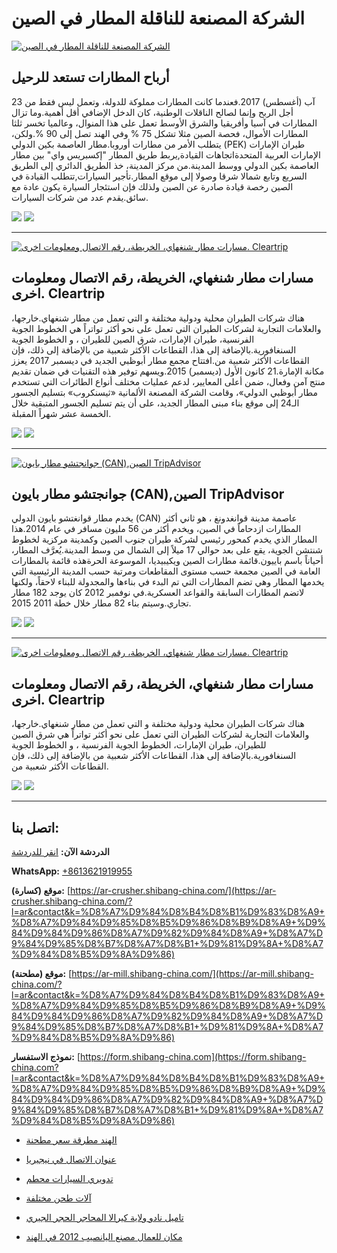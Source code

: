 # الشركة المصنعة للناقلة المطار في الصين

<a href="https://swt.shibang-china.com/?l=ar&img&k=%D8%A7%D9%84%D8%B4%D8%B1%D9%83%D8%A9+%D8%A7%D9%84%D9%85%D8%B5%D9%86%D8%B9%D8%A9+%D9%84%D9%84%D9%86%D8%A7%D9%82%D9%84%D8%A9+%D8%A7%D9%84%D9%85%D8%B7%D8%A7%D8%B1+%D9%81%D9%8A+%D8%A7%D9%84%D8%B5%D9%8A%D9%86" target="_blank">![الشركة المصنعة للناقلة المطار في الصين](http://static.shibang-china.com/all-800x300/938.jpg)</a>

## أرباح المطارات تستعد للرحيل
23 آب (أغسطس) 2017.فعندما كانت المطارات مملوكة للدولة، وتعمل ليس فقط من أجل الربح وإنما لصالح الناقلات الوطنية، كان الدخل الإضافي أقل أهمية.وما تزال المطارات في آسيا وأفريقيا والشرق الأوسط تعمل على هذا المنوال، وعالميا تخسر ثلثا المطارات الأموال، فحصة الصين مثلا تشكل 75 % وفي الهند تصل إلى 90 %.ولكن، يتطلب الأمر من مطارات أوروبا.مطار العاصمة بكين الدولي (PEK) طيران الإمارات الإمارات العربية المتحدةاتجاهات القيادة,يربط طريق المطار &quot;إكسبريس واي&quot; بين مطار العاصمة بكين الدولي ووسط المدينة.من مركز المدينة، خذ الطريق الدائري إلى الطريق السريع وتابع شمالا شرقا وصولا إلى موقع المطار.تأجير السيارات,تتطلب القيادة في الصين رخصة قيادة صادرة عن الصين ولذلك فإن استئجار السيارة يكون عادة مع سائق.يقدم عدد من شركات السيارات.


<a href="https://whatsapp.shibangsoft.com/WhatsApp.php" target="_blank" title="WhatsApp">![](http://static.shibang-china.com/icon/whatsapp.png)</a> <a href="https://swt.shibang-china.com/?l=ar&icon&k=%D8%A7%D9%84%D8%B4%D8%B1%D9%83%D8%A9+%D8%A7%D9%84%D9%85%D8%B5%D9%86%D8%B9%D8%A9+%D9%84%D9%84%D9%86%D8%A7%D9%82%D9%84%D8%A9+%D8%A7%D9%84%D9%85%D8%B7%D8%A7%D8%B1+%D9%81%D9%8A+%D8%A7%D9%84%D8%B5%D9%8A%D9%86" target="_blank">![](http://static.shibang-china.com/icon/chat-ar.png)</a>

---

<a href="https://swt.shibang-china.com/?l=ar&img&k=%D8%A7%D9%84%D8%B4%D8%B1%D9%83%D8%A9+%D8%A7%D9%84%D9%85%D8%B5%D9%86%D8%B9%D8%A9+%D9%84%D9%84%D9%86%D8%A7%D9%82%D9%84%D8%A9+%D8%A7%D9%84%D9%85%D8%B7%D8%A7%D8%B1+%D9%81%D9%8A+%D8%A7%D9%84%D8%B5%D9%8A%D9%86" target="_blank">![مسارات مطار شنغهاي، الخريطة، رقم الاتصال ومعلومات اخرى. Cleartrip](http://static.shibang-china.com/all-800x300/490.jpg)</a>

## مسارات مطار شنغهاي، الخريطة، رقم الاتصال ومعلومات اخرى. Cleartrip
هناك شركات الطيران محلية ودولية مختلفة و التي تعمل من مطار شنغهاي.خارجها، والعلامات التجارية لشركات الطيران التي تعمل على نحو أكثر تواتراً هي الخطوط الجوية الفرنسية، طيران الإمارات، شرق الصين للطيران ، و الخطوط الجوية السنغافورية.بالإضافة إلى هذا، القطاعات الأكثر شعبية من بالإضافة إلى ذلك، فإن القطاعات الأكثر شعبية من.افتتاح مجمع مطار أبوظبي الجديد في ديسمبر 2017 يعزز مكانة الإمارة.21 كانون الأول (ديسمبر) 2015.ويسهم توفير هذه التقنيات في ضمان تقديم منتج آمن وفعال، ضمن أعلى المعايير، لدعم عمليات مختلف أنواع الطائرات التي تستخدم مطار أبوظبي الدولي»، وقامت الشركة المصنعة الألمانية «ثيسنكروب» بتسليم الجسور الـ24 إلى موقع بناء مبنى المطار الجديد، على أن يتم تسليم الجسور المتبقية خلال الخمسة عشر شهراً المقبلة.


<a href="https://whatsapp.shibangsoft.com/WhatsApp.php" target="_blank" title="WhatsApp">![](http://static.shibang-china.com/icon/whatsapp.png)</a> <a href="https://swt.shibang-china.com/?l=ar&icon&k=%D8%A7%D9%84%D8%B4%D8%B1%D9%83%D8%A9+%D8%A7%D9%84%D9%85%D8%B5%D9%86%D8%B9%D8%A9+%D9%84%D9%84%D9%86%D8%A7%D9%82%D9%84%D8%A9+%D8%A7%D9%84%D9%85%D8%B7%D8%A7%D8%B1+%D9%81%D9%8A+%D8%A7%D9%84%D8%B5%D9%8A%D9%86" target="_blank">![](http://static.shibang-china.com/icon/chat-ar.png)</a>

---

<a href="https://swt.shibang-china.com/?l=ar&img&k=%D8%A7%D9%84%D8%B4%D8%B1%D9%83%D8%A9+%D8%A7%D9%84%D9%85%D8%B5%D9%86%D8%B9%D8%A9+%D9%84%D9%84%D9%86%D8%A7%D9%82%D9%84%D8%A9+%D8%A7%D9%84%D9%85%D8%B7%D8%A7%D8%B1+%D9%81%D9%8A+%D8%A7%D9%84%D8%B5%D9%8A%D9%86" target="_blank">![جوانجتشو مطار بايون (CAN),الصين TripAdvisor](http://static.shibang-china.com/all-800x300/516.jpg)</a>

## جوانجتشو مطار بايون (CAN),الصين TripAdvisor
يخدم مطار قوانغتشو بايون الدولي (CAN) عاصمة مدينة قوانغدونغ ، هو ثاني أكثر المطارات ازدحاماً في الصين، ويخدم أكثر من 56 مليون مسافر في عام 2014.هذا المطار الذي يخدم كمحور رئيسي لشركة طيران جنوب الصين وكمدينة مركزية لخطوط شنتشن الجوية، يقع على بعد حوالي 17 ميلاً إلى الشمال من وسط المدينة.يُعرَّف المطار، أحياناً باسم باييون.قائمة مطارات الصين ويكيبيديا، الموسوعة الحرةهذه قائمة بالمطارات العامة في الصين مجمعة حسب مستوى المقاطعات ومرتبة حسب المدينة الرئيسية التي يخدمها المطار وهي تضم المطارات التي تم البدء في بناءها والمجدولة للبناء لاحقاً، ولكنها لاتضم المطارات السابقة والقواعد العسكرية.في نوفمبر 2012 كان يوجد 182 مطار تجاري.وسيتم بناء 82 مطار خلال خطة 2011 2015.


<a href="https://whatsapp.shibangsoft.com/WhatsApp.php" target="_blank" title="WhatsApp">![](http://static.shibang-china.com/icon/whatsapp.png)</a> <a href="https://swt.shibang-china.com/?l=ar&icon&k=%D8%A7%D9%84%D8%B4%D8%B1%D9%83%D8%A9+%D8%A7%D9%84%D9%85%D8%B5%D9%86%D8%B9%D8%A9+%D9%84%D9%84%D9%86%D8%A7%D9%82%D9%84%D8%A9+%D8%A7%D9%84%D9%85%D8%B7%D8%A7%D8%B1+%D9%81%D9%8A+%D8%A7%D9%84%D8%B5%D9%8A%D9%86" target="_blank">![](http://static.shibang-china.com/icon/chat-ar.png)</a>

---

<a href="https://swt.shibang-china.com/?l=ar&img&k=%D8%A7%D9%84%D8%B4%D8%B1%D9%83%D8%A9+%D8%A7%D9%84%D9%85%D8%B5%D9%86%D8%B9%D8%A9+%D9%84%D9%84%D9%86%D8%A7%D9%82%D9%84%D8%A9+%D8%A7%D9%84%D9%85%D8%B7%D8%A7%D8%B1+%D9%81%D9%8A+%D8%A7%D9%84%D8%B5%D9%8A%D9%86" target="_blank">![مسارات مطار شنغهاي، الخريطة، رقم الاتصال ومعلومات اخرى. Cleartrip](http://static.shibang-china.com/all-800x300/921.jpg)</a>

## مسارات مطار شنغهاي، الخريطة، رقم الاتصال ومعلومات اخرى. Cleartrip
هناك شركات الطيران محلية ودولية مختلفة و التي تعمل من مطار شنغهاي.خارجها، والعلامات التجارية لشركات الطيران التي تعمل على نحو أكثر تواتراً هي شرق الصين للطيران، طيران الإمارات، الخطوط الجوية الفرنسية ، و الخطوط الجوية السنغافورية.بالإضافة إلى هذا، القطاعات الأكثر شعبية من بالإضافة إلى ذلك، فإن القطاعات الأكثر شعبية من.

<a href="https://whatsapp.shibangsoft.com/WhatsApp.php" target="_blank" title="WhatsApp">![](http://static.shibang-china.com/icon/whatsapp.png)</a> <a href="https://swt.shibang-china.com/?l=ar&icon&k=%D8%A7%D9%84%D8%B4%D8%B1%D9%83%D8%A9+%D8%A7%D9%84%D9%85%D8%B5%D9%86%D8%B9%D8%A9+%D9%84%D9%84%D9%86%D8%A7%D9%82%D9%84%D8%A9+%D8%A7%D9%84%D9%85%D8%B7%D8%A7%D8%B1+%D9%81%D9%8A+%D8%A7%D9%84%D8%B5%D9%8A%D9%86" target="_blank">![](http://static.shibang-china.com/icon/chat-ar.png)</a>

---
## اتصل بنا:

**الدردشة الآن:** [انقر للدردشة](https://swt.shibang-china.com?l=ar&contact&k=%D8%A7%D9%84%D8%B4%D8%B1%D9%83%D8%A9+%D8%A7%D9%84%D9%85%D8%B5%D9%86%D8%B9%D8%A9+%D9%84%D9%84%D9%86%D8%A7%D9%82%D9%84%D8%A9+%D8%A7%D9%84%D9%85%D8%B7%D8%A7%D8%B1+%D9%81%D9%8A+%D8%A7%D9%84%D8%B5%D9%8A%D9%86)

**WhatsApp:**  [+8613621919955](https://whatsapp.shibangsoft.com/WhatsApp.php)

**موقع (كسارة):** [https://ar-crusher.shibang-china.com/](https://ar-crusher.shibang-china.com/?l=ar&contact&k=%D8%A7%D9%84%D8%B4%D8%B1%D9%83%D8%A9+%D8%A7%D9%84%D9%85%D8%B5%D9%86%D8%B9%D8%A9+%D9%84%D9%84%D9%86%D8%A7%D9%82%D9%84%D8%A9+%D8%A7%D9%84%D9%85%D8%B7%D8%A7%D8%B1+%D9%81%D9%8A+%D8%A7%D9%84%D8%B5%D9%8A%D9%86)

**موقع (مطحنة):** [https://ar-mill.shibang-china.com/](https://ar-mill.shibang-china.com/?l=ar&contact&k=%D8%A7%D9%84%D8%B4%D8%B1%D9%83%D8%A9+%D8%A7%D9%84%D9%85%D8%B5%D9%86%D8%B9%D8%A9+%D9%84%D9%84%D9%86%D8%A7%D9%82%D9%84%D8%A9+%D8%A7%D9%84%D9%85%D8%B7%D8%A7%D8%B1+%D9%81%D9%8A+%D8%A7%D9%84%D8%B5%D9%8A%D9%86)

**نموذج الاستفسار:** [https://form.shibang-china.com](https://form.shibang-china.com?l=ar&contact&k=%D8%A7%D9%84%D8%B4%D8%B1%D9%83%D8%A9+%D8%A7%D9%84%D9%85%D8%B5%D9%86%D8%B9%D8%A9+%D9%84%D9%84%D9%86%D8%A7%D9%82%D9%84%D8%A9+%D8%A7%D9%84%D9%85%D8%B7%D8%A7%D8%B1+%D9%81%D9%8A+%D8%A7%D9%84%D8%B5%D9%8A%D9%86)

* [الهند مطرقة سعر مطحنة](../30/%D8%A7%D9%84%D9%87%D9%86%D8%AF%20%D9%85%D8%B7%D8%B1%D9%82%D8%A9%20%D8%B3%D8%B9%D8%B1%20%D9%85%D8%B7%D8%AD%D9%86%D8%A9.md)

* [عنوان الاتصال في نيجيريا](../26/%D8%B9%D9%86%D9%88%D8%A7%D9%86%20%D8%A7%D9%84%D8%A7%D8%AA%D8%B5%D8%A7%D9%84%20%D9%81%D9%8A%20%D9%86%D9%8A%D8%AC%D9%8A%D8%B1%D9%8A%D8%A7.md)

* [تدويري السيارات محطم](../29/%D8%AA%D8%AF%D9%88%D9%8A%D8%B1%D9%8A%20%D8%A7%D9%84%D8%B3%D9%8A%D8%A7%D8%B1%D8%A7%D8%AA%20%D9%85%D8%AD%D8%B7%D9%85.md)

* [آلات طحن مختلفة](../28/%D8%A2%D9%84%D8%A7%D8%AA%20%D8%B7%D8%AD%D9%86%20%D9%85%D8%AE%D8%AA%D9%84%D9%81%D8%A9.md)

* [تاميل نادو ولاية كيرالا المحاجر الحجر الجيري](../29/%D8%AA%D8%A7%D9%85%D9%8A%D9%84%20%D9%86%D8%A7%D8%AF%D9%88%20%D9%88%D9%84%D8%A7%D9%8A%D8%A9%20%D9%83%D9%8A%D8%B1%D8%A7%D9%84%D8%A7%20%D8%A7%D9%84%D9%85%D8%AD%D8%A7%D8%AC%D8%B1%20%D8%A7%D9%84%D8%AD%D8%AC%D8%B1%20%D8%A7%D9%84%D8%AC%D9%8A%D8%B1%D9%8A.md)

* [مكان للعمال مصنع اليانصيب 2012 في الهند](../28/%D9%85%D9%83%D8%A7%D9%86%20%D9%84%D9%84%D8%B9%D9%85%D8%A7%D9%84%20%D9%85%D8%B5%D9%86%D8%B9%20%D8%A7%D9%84%D9%8A%D8%A7%D9%86%D8%B5%D9%8A%D8%A8%202012%20%D9%81%D9%8A%20%D8%A7%D9%84%D9%87%D9%86%D8%AF.md)